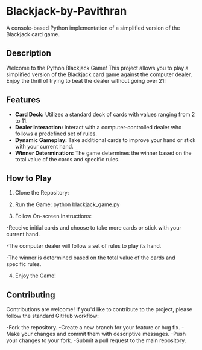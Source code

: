 # Blackjack-by-Pavithran

A console-based Python implementation of a simplified version of the Blackjack card game.

## Description

Welcome to the Python Blackjack Game! This project allows you to play a simplified version of the Blackjack card game against the computer dealer. Enjoy the thrill of trying to beat the dealer without going over 21!

## Features

- **Card Deck:** Utilizes a standard deck of cards with values ranging from 2 to 11.
- **Dealer Interaction:** Interact with a computer-controlled dealer who follows a predefined set of rules.
- **Dynamic Gameplay:** Take additional cards to improve your hand or stick with your current hand.
- **Winner Determination:** The game determines the winner based on the total value of the cards and specific rules.

## How to Play

1. Clone the Repository:

2. Run the Game:
python blackjack_game.py

3. Follow On-screen Instructions:

-Receive initial cards and choose to take more cards or stick with your current hand.

-The computer dealer will follow a set of rules to play its hand.

-The winner is determined based on the total value of the cards and specific rules.

4. Enjoy the Game!

## Contributing
Contributions are welcome! If you'd like to contribute to the project, please follow the standard GitHub workflow:

-Fork the repository.
-Create a new branch for your feature or bug fix.
-Make your changes and commit them with descriptive messages.
-Push your changes to your fork.
-Submit a pull request to the main repository.
